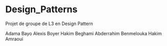 # Design_Patterns
Projet de groupe de L3 en Design Pattern

Adama Bayo
Alexis Boyer
Hakim Beghami
Abderrahim Benmelouka
Hakim Amraoui
